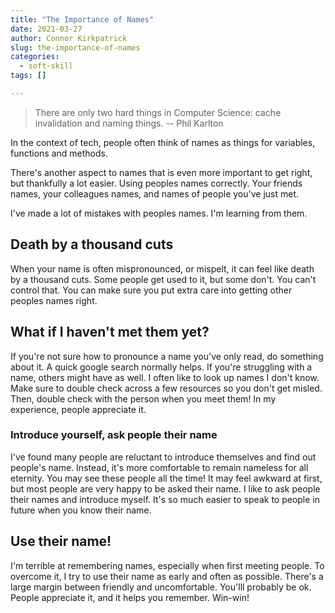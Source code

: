 ```yaml
---
title: "The Importance of Names"
date: 2021-03-27
author: Connor Kirkpatrick
slug: the-importance-of-names
categories:
  - soft-skill
tags: []

---
```


> There are only two hard things in Computer Science: cache invalidation and naming things.
> -- Phil Karlton

In the context of tech, people often think of names as things for variables, functions and methods.

There's another aspect to names that is even more important to get right, but thankfully a lot easier.
Using peoples names correctly. Your friends names, your colleagues names, and names of people you've just met.

I've made a lot of mistakes with peoples names. I'm learning from them.


## Death by a thousand cuts

When your name is often mispronounced, or mispelt, it can feel like death by a thousand cuts. Some people get used to it, but some don't. You can't control that. You can make sure you put extra care into getting other peoples names right.


## What if I haven't met them yet?

If you're not sure how to pronounce a name you've only read, do something about it. A quick google search normally helps. If you're struggling with a name, others might have as well. I often like to look up names I don't know. Make sure to double check across a few resources so you don't get misled.
Then, double check with the person when you meet them! In my experience, people appreciate it.

### Introduce yourself, ask people their name

I've found many people are reluctant to introduce themselves and find out people's name. Instead, it's more comfortable to remain nameless for all eternity. You may see these people all the time! 
It may feel awkward at first, but most people are very happy to be asked their name. 
I like to ask people their names and introduce myself. It's so much easier to speak to people in future when you know their name. 

## Use their name!

I'm terrible at remembering names, especially when first meeting people. To overcome it, I try to use their name as early and often as possible. There's a large margin between friendly and uncomfortable. You'lll probably be ok. People appreciate it, and it helps you remember. Win-win!

